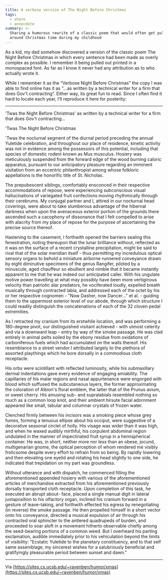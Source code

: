 ```yaml
---
title: A verbose version of The Night Before Christmas
tags:
  - share
  - annecdote
summary: >-
  Sharing a humorous rewrite of a classic poem that would often get pulled out
  around Christmas time during my childhood 
---
```

As a kid, my dad somehow discovered a version of the classic poem The Night Before Christmas in which every sentence had been made as overly complex as possible. I remember it being pulled out printed in a monospaced font. As far as I know it never had any attribution as to who actually wrote it.


While I remember it as the “Verbose Night Before Christmas” the copy I was able to find online has it as "...as written by a technical writer for a firm that does Gov't contracting”. Either way, its great fun to read. Since I often find it hard to locate each year, I’ll reproduce it here for posterity:


---


'Twas the Night Before Christmas' as written by a technical writer for a firm that does Gov't contracting...


'Twas The Night Before Christmas


'Twas the nocturnal segment of the diurnal period preceding the annual Yuletide celebration, and throughout our place of residence, kinetic activity was not in evidence among the possessors of this potential, including that species of domestic rodent known as Mus musculus. Hosiery was meticulously suspended from the forward edge of the wood burning caloric apparatus, pursuant to our anticipatory pleasure regarding an imminent visitation from an eccentric philanthropist among whose folkloric appellations is the honorific title of St. Nicholas.


The prepubescent siblings, comfortably ensconced in their respective accommodations of repose, were experiencing subconscious visual hallucinations of variegated fruit confections moving rhythmically through their cerebrums. My conjugal partner and I, attired in our nocturnal head coverings, were about to take slumberous advantage of the hibernal darkness when upon the avenaceous exterior portion of the grounds there ascended such a cacophony of dissonance that I felt compelled to arise with alacrity from my place of repose for the purpose of ascertaining the precise source thereof.


Hastening to the casement, I forthwith opened the barriers sealing this fenestration, noting thereupon that the lunar brilliance without, reflected as it was on the surface of a recent crystalline precipitation, might be said to rival that of the solar meridian itself - thus permitting my incredulous optical sensory organs to behold a miniature airborne runnered conveyance drawn by eight diminutive specimens of the genus Rangifer, piloted by a minuscule, aged chauffeur so ebullient and nimble that it became instantly apparent to me that he was indeed our anticipated caller.  With his ungulate motive power travelling at what may possibly have been more vertiginous velocity than patriotic alar predators, he vociferated loudly, expelled breath musically through contracted labia, and addressed each of the octet by his or her respective cognomen - "Now Dasher, now Dancer..." et al. - guiding them to the uppermost exterior level of our abode, through which structure I could readily distinguish the concatenations of each of the 32 cloven pedal extremities.


As I retracted my cranium from its erstwhile location, and was performing a 180-degree pivot, our distinguished visitant achieved - with utmost celerity and via a downward leap - entry by way of the smoke passage. He was clad entirely in animal pelts soiled by the ebony residue from oxidations of carboniferous fuels which had accumulated on the walls thereof. His resemblance to a street vendor I attributed largely to the plethora of assorted playthings which he bore dorsally in a commodious cloth receptacle.


His orbs were scintillant with reflected luminosity, while his submaxillary dermal indentations gave every evidence of engaging amiability. The capillaries of his malar regions and nasal appurtenance were engorged with blood which suffused the subcutaneous layers, the former approximating the coloration of Albion's floral emblem, the latter that of the Prunus avium, or sweet cherry. His amusing sub- and supralabials resembled nothing so much as a common loop knot, and their ambient hirsute facial adornment appeared like small, tabular and columnar crystals of frozen water.


Clenched firmly between his incisors was a smoking piece whose grey fumes, forming a tenuous ellipse about his occiput, were suggestive of a decorative seasonal circlet of holly. His visage was wider than it was high, and when he waxed audibly mirthful, his corpulent abdominal region undulated in the manner of impectinated fruit syrup in a hemispherical container. He was, in short, neither more nor less than an obese, jocund, multigenarian gnome, the optical perception of whom rendered me visibly frolicsome despite every effort to refrain from so being. By rapidly lowering and then elevating one eyelid and rotating his head slightly to one side, he indicated that trepidation on my part was groundless.


Without utterance and with dispatch, he commenced filling the aforementioned appended hosiery with various of the aforementioned articles of merchandise extracted from his aforementioned previously dorsally transported cloth receptacle. Upon completion of this task, he executed an abrupt about- face, placed a single manual digit in lateral juxtaposition to his olfactory organ, inclined his cranium forward in a gesture of leave-taking, and forthwith effected his egress by renegotiating (in reverse) the smoke passage. He then propelled himself in a short vector onto his conveyance, directed a musical expulsion of air through his contracted oral sphincter to the antlered quadrupeds of burden, and proceeded to soar aloft in a movement hitherto observable chiefly among the seed-bearing portions of a common weed. But I overheard his parting exclamation, audible immediately prior to his vehiculation beyond the limits of visibility: "Ecstatic Yuletide to the planetary constituency, and to that self same assemblage, my sincerest wishes for a salubriously beneficial and gratifyingly pleasurable period between sunset and dawn."


---


Via [https://sites.cs.ucsb.edu/~ravenben/humor/xmas](https://sites.cs.ucsb.edu/~ravenben/humor/xmas)

